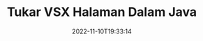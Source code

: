 ---
############################# Static ############################
layout: "auto-gen-merger"
date: 2022-11-10T19:33:14
draft: false
otherformats: mht mhtml odp ods odt one otp ott pdf pps ppsx ppt pptx rtf tex vdx

############################# Head ############################
head_title: "Tukar & Tukar VSX Halaman dalam Java"
head_description: "Tukar & Tukar kedudukan dua halaman dalam fail VSX dalam Java menggunakan API penggabungan dokumen."

############################# Header ############################
title: "Tukar VSX Halaman Dalam Java"
description: "Tukar VSX Halaman dengan beberapa baris kod Java."
bg_image: "https://cms.admin.containerize.com/templates/aspose/App_Themes/V3/images/bg/header1.png"
bg_overlay: false
button:
    enable: true
    icon: "fas fa-arrow-down"
    label: "Muat turun Percubaan Percuma"
    link: "https://downloads.groupdocs.com/merger/java"

############################# SubMenu ############################
submenu:
    enable: true

    left:
        img_alt: "GroupDocs.Merger for Java"
        image: "https://cms.admin.containerize.com/templates/groupdocs/images/product-logos/90x90-noborder/groupdocs-merger-java.png"
        product: "GroupDocs.Merger"
        platform: "Java"

    middle:
        button:

            # button loop
            - link: "https://apireference.groupdocs.com/merger/java"
              text: "Rujukan API"

            # button loop
            - link: "https://github.com/groupdocs-merger"
              text: "Contoh Kod"

            # button loop
            - link: "https://products.groupdocs.app/merger/family"
              text: "Demo Langsung"

            # button loop
            - link: "https://purchase.groupdocs.com/pricing/merger/java"
              text: "penentuan harga"

    right:
        link_download: "https://downloads.groupdocs.com/merger"
        link_learn: "https://docs.groupdocs.com/merger/java"
        link_buy: "https://purchase.groupdocs.com"

############################# About ############################
about:
    enable: true
    title: "Mengenai API GroupDocs.Merger for Java."
    content: |
        [GroupDocs.Merger for Java](/ms/merger/java/) menawarkan penyelesaian mudah untuk menggabungkan & memisahkan dengan selamat antara pelbagai format dokumen termasuk PDF, Microsoft Office (Word, Excel, PowerPoint , OneNote), OpenDocument, HTML, imej dan banyak lagi dalam aplikasi Java. Dengan menambah hanya beberapa baris kod, lakukan beberapa operasi dokumen seperti mengalih, mengalih keluar, memutar, menukar, mengekstrak atau menukar orientasi halaman dalam dokumen. API penggabungan dokumen juga menyokong pratonton halaman dokumen sebagai imej untuk menganalisis struktur dokumen, pemformatan dan kandungan pada halaman.
        
        GroupDocs.Merger API ialah pilihan yang tepat untuk penyelesaian korporat yang memerlukan ciri pertukaran halaman fail. API ini disokong dengan baik pada semua sistem pengendalian dan platform utama termasuk J2SE 7.0 (1.7), J2SE 8.0 (1.8), Java 10.

############################# Steps ############################
steps:
    enable: true
    title_left: "Tukar VSX Halaman Fail dalam Java"
    content_left: |
        [GroupDocs.Merger for Java](/ms/merger/java/) memudahkan pembangun Java menukar halaman dalam fail VSX dengan melaksanakan beberapa langkah mudah .
        
        * Mulakan **SwapOptions** untuk menentukan nombor halaman untuk ditukar.
        * Buat contoh baharu **Merger** dan lulus laluan dokumen sumber sebagai parameter pembina.
        * Panggil **swapPages** dan hantar objek **SwapOptions**.
        * Panggil **Save** dan tentukan laluan fail untuk menyimpan dokumen yang terhasil.

    title_right: "Keperluan Sistem"
    content_right: |
        API GroupDocs.Merger for Java disokong pada semua platform dan sistem pengendalian utama. Sebelum melaksanakan kod di bawah, sila pastikan anda mempunyai prasyarat berikut dipasang pada sistem anda.

        * Sistem Pengendalian: Microsoft Windows, Linux, MacOS
        * Persekitaran Pembangunan: NetBeans, IntelliJ IDEA, Eclipse
        * Rangka kerja: J2SE 7.0 (1.7), J2SE 8.0 (1.8), Java 10
        * Muat turun versi terkini GroupDocs.Merger for Java daripada [Maven](https://repository.groupdocs.com/webapp/#/artifacts/browse/tree/General/repo/com/groupdocs/groupdocs-merger)
         
    code: |
     {{% merger/additional-styles %}}
     {{< merger/code-merger title="Cara menukar VSX halaman fail menggunakan kod contoh Java.">}}

        ```java    
        // Tukar VSX halaman fail menggunakan API GroupDocs.Merger
        int pageNumber1 = 6;
        int pageNumber2 = 1;

        // Mulakan kelas SwapOptions untuk menentukan nombor halaman untuk ditukar
        SwapOptions swapOptions = new SwapOptions(pageNumber2, pageNumber1);

        // Segerakan Penggabungan dengan input dokumen VSX.
        Merger merger = new Merger("input.vsx");

        // Panggil kaedah SwapPages dan hantar objek SwapOptions kepadanya
        merger.swapPages(swapOptions);
    
        // Panggil kaedah Simpan dan lulus laluan fail yang dikehendaki untuk menyimpan dokumen output
        merger.save("output.vsx");
        ```
     {{< /merger/code-merger >}}

############################# Demos ############################
demos:
    enable: true
    title: "Demo Langsung - Tukar VSX Halaman Fail Dalam Talian"
    content: |
       Tukar VSX halaman fail sekarang dengan melawati tapak web [GroupDocs.Merger Live Demos](https://products.groupdocs.app/splitter/swap-pages/vsx).
       Demo langsung mempunyai faedah berikut.
        
############################# About Formats ############################
about_formats:
    enable: true

############################# More Formats ############################
more_formats:
    enable: true
    title: "Tukar Halaman Format Fail Lain"
    content: |
        Java dokumen penggabungan & pemisahan API untuk format fail dan imej. Tukar beberapa format fail popular seperti yang dinyatakan di bawah.

############################# Back to top ###############################
back_to_top:
    enable: true
---